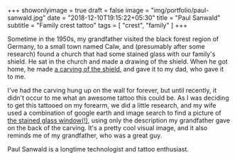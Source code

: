 +++
showonlyimage = true
draft = false
image = "img/portfolio/paul-sanwald.jpg"
date = "2018-12-10T19:15:22+05:30"
title = "Paul Sanwald"
subtitle = "Family crest tattoo"
tags = [ "crest", "family" ]
+++

Sometime in the 1950s, my grandfather visited the black forest region of Germany, to a small town named Calw, and (presumably after some research) found a church that had some stained glass with our family's shield. He sat in the church and made a drawing of the shield. When he got home, he made [a carving of the shield](/img/portfolio/paul-sanwald-2.jpg), and gave it to my dad, who gave it to me.

<!--more-->

 I've had the carving hung up on the wall for forever, but until recently, it didn't occur to me what an awesome tattoo this could be. As I was deciding to get this tattooed on my forearm, we did a little research, and my wife used a combination of google earth and image search to find a picture of [the stained glass window(!)](/img/portfolio/Calw-Sanwald-Church.jpg), using only the description my grandfather gave on the back of the carving. It's a pretty cool visual image, and it also reminds me of my grandfather, who was a great guy.

Paul Sanwald is a longtime technologist and tattoo enthusiast.